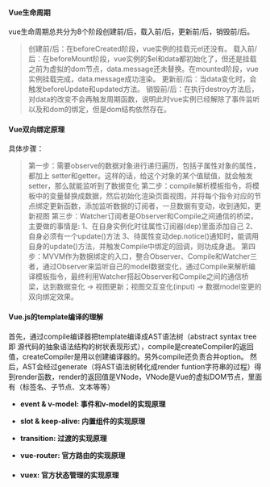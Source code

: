 #### Vue生命周期

vue生命周期总共分为8个阶段创建前/后，载入前/后，更新前/后，销毁前/后。

> 创建前/后：在beforeCreated阶段，vue实例的挂载元el还没有。
> 载入前/后：在beforeMount阶段，vue实例的$el和data都初始化了，但还是挂载之前为虚拟的dom节点，data.message还未替换。在mounted阶段，vue实例挂载完成，data.message成功渲染。
> 更新前/后：当data变化时，会触发beforeUpdate和updated方法。
> 销毁前/后：在执行destroy方法后，对data的改变不会再触发周期函数，说明此时vue实例已经解除了事件监听以及和dom的绑定，但是dom结构依然存在。

#### Vue双向绑定原理

具体步骤：

> 第一步：需要observe的数据对象进行递归遍历，包括子属性对象的属性，都加上 setter和getter。这样的话，给这个对象的某个值赋值，就会触发setter，那么就能监听到了数据变化
> 第二步：compile解析模板指令，将模板中的变量替换成数据，然后初始化渲染页面视图，并将每个指令对应的节点绑定更新函数，添加监听数据的订阅者，一旦数据有变动，收到通知，更新视图
> 第三步：Watcher订阅者是Observer和Compile之间通信的桥梁，主要做的事情是:
> 1、在自身实例化时往属性订阅器(dep)里面添加自己
> 2、自身必须有一个update()方法
> 3、待属性变动dep.notice()通知时，能调用自身的update()方法，并触发Compile中绑定的回调，则功成身退。
> 第四步：MVVM作为数据绑定的入口，整合Observer、Compile和Watcher三者，通过Observer来监听自己的model数据变化，通过Compile来解析编译模板指令，最终利用Watcher搭起Observer和Compile之间的通信桥梁，达到数据变化 -> 视图更新；视图交互变化(input) -> 数据model变更的双向绑定效果。

#### Vue.js的template编译的理解

首先，通过compile编译器把template编译成AST语法树（abstract syntax tree 即 源代码的抽象语法结构的树状表现形式），compile是createCompiler的返回值，createCompiler是用以创建编译器的。另外compile还负责合并option。
然后，AST会经过generate（将AST语法树转化成render funtion字符串的过程）得到render函数，render的返回值是VNode，VNode是Vue的虚拟DOM节点，里面有（标签名、子节点、文本等等）

- **event & v-model: 事件和v-model的实现原理**

- **slot & keep-alive: 内置组件的实现原理**

- **transition: 过渡的实现原理**

- **vue-router: 官方路由的实现原理**

- #### **vuex: 官方状态管理的实现原理**

  